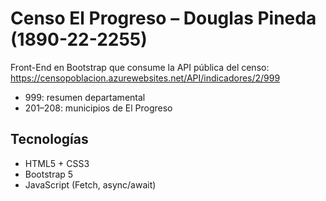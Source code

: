 # Censo El Progreso – Douglas Pineda (1890-22-2255)

Front-End en Bootstrap que consume la API pública del censo:
https://censopoblacion.azurewebsites.net/API/indicadores/2/999

- 999: resumen departamental
- 201–208: municipios de El Progreso

## Tecnologías
- HTML5 + CSS3
- Bootstrap 5
- JavaScript (Fetch, async/await)
